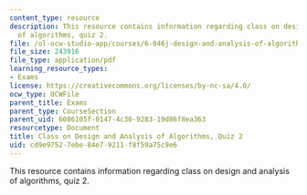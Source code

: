 ```yaml
---
content_type: resource
description: This resource contains information regarding class on design and analysis
  of algorithms, quiz 2.
file: /ol-ocw-studio-app/courses/6-046j-design-and-analysis-of-algorithms-spring-2015/cd9e97527ebe84e79211f8f59a75c9e6_MIT6_046JS15_quiz2.pdf
file_size: 243916
file_type: application/pdf
learning_resource_types:
- Exams
license: https://creativecommons.org/licenses/by-nc-sa/4.0/
ocw_type: OCWFile
parent_title: Exams
parent_type: CourseSection
parent_uid: 6086105f-0147-4c30-9283-19d86f8ea363
resourcetype: Document
title: Class on Design and Analysis of Algorithms, Quiz 2
uid: cd9e9752-7ebe-84e7-9211-f8f59a75c9e6
---
```

This resource contains information regarding class on design and analysis of algorithms, quiz 2.